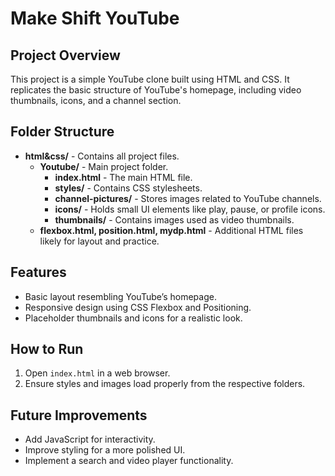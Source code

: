 # Make Shift YouTube

## Project Overview
This project is a simple YouTube clone built using HTML and CSS. It replicates the basic structure of YouTube's homepage, including video thumbnails, icons, and a channel section.

## Folder Structure
- **html&css/** - Contains all project files.
  - **Youtube/** - Main project folder.
    - **index.html** - The main HTML file.
    - **styles/** - Contains CSS stylesheets.
    - **channel-pictures/** - Stores images related to YouTube channels.
    - **icons/** - Holds small UI elements like play, pause, or profile icons.
    - **thumbnails/** - Contains images used as video thumbnails.
  - **flexbox.html, position.html, mydp.html** - Additional HTML files likely for layout and practice.
  
## Features
- Basic layout resembling YouTube’s homepage.
- Responsive design using CSS Flexbox and Positioning.
- Placeholder thumbnails and icons for a realistic look.

## How to Run
1. Open `index.html` in a web browser.
2. Ensure styles and images load properly from the respective folders.

## Future Improvements
- Add JavaScript for interactivity.
- Improve styling for a more polished UI.
- Implement a search and video player functionality.
  



